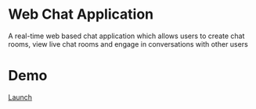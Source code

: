 # Web Chat Application
A real-time web based chat application which allows users to create chat rooms, view live chat rooms and engage in conversations with other users 


# Demo
[Launch](https://romin-web-chat-app.herokuapp.com)
